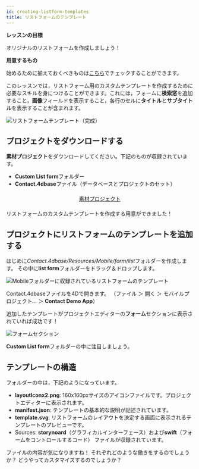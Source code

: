 ```yaml
---
id: creating-listform-templates
title: リストフォームのテンプレート
---
```


<div class = "objectives"> 

**レッスンの目標**

オリジナルのリストフォームを作成しましょう！</div> <div class = "prerequisites"> 

**用意するもの**

始めるために揃えておくべきものは[こちら](prerequisites.html)でチェックすることができます。</div> 

このレッスンでは，リストフォーム用のカスタムテンプレートを作成するために必要なスキルを身につけることができます。これには，フォームに**検索窓**を追加すること，**画像**フィールドを表示すること，各行のセルに**タイトル**と**サブタイトル**を表示することが含まれます。

![リストフォームテンプレート（完成）](assets/en/custom-listform/custom-template-final-result.png)

## プロジェクトをダウンロードする

**素材プロジェクト**をダウンロードしてください。下記のものが収録されています。

* **Custom List form**フォルダー 
* **Contact.4dbase**ファイル（データベースとプロジェクトのセット）

<div style="text-align: center; margin-top: 20px; margin-bottom: 20px">
  <p>
    

<a class="button"
href="https://github.com/4d-for-ios/tutorial-CustomListForm/archive/513e9d4c378ac52a2a4bf84c7a96a132aecfb1c0.zip">素材プロジェクト</a>

  </p>
</div>

リストフォームのカスタムテンプレートを作成する用意ができました！

## プロジェクトにリストフォームのテンプレートを追加する

はじめに*Contact.4dbase/Resources/Mobile/form/list*フォルダーを作成します。 その中に**list form**フォルダーをドラッグ＆ドロップします。

![Mobileフォルダーに収録されているリストフォームのテンプレート](assets/en/custom-listform/mobile-folder-custom-template.png)

Contact.4dbaseファイルを4Dで開きます。 （ファイル ＞ 開く ＞ モバイルプロジェクト… ＞ **Contact Demo App**）

追加したテンプレートがプロジェクトエディターの**フォーム**セクションに表示されていれば成功です！

![フォームセクション](assets/en/custom-listform/custom-listform-template.png)

**Custom List form**フォルダーの中に注目しましょう。

## テンプレートの構造

フォルダーの中は，下記のようになっています。

* **layoutIconx2.png**: 160x160pxサイズのアイコンファイルです。プロジェクトエディターに表示されます。
* **manifest.json**: テンプレートの基本的な説明が記述されています。
* **template.svg**: リストフォームのレイアウトを決定する画面に表示されるテンプレートのプレビューです。
* Sources: **storynoard**（グラフィカルインターフェース）および**swift**（フォームをコントロールするコード） ファイルが収録されています。

ファイルの内容が気になりますね！ それぞれどのような働きをするのでしょうか？ どうやってカスタマイズするのでしょうか？